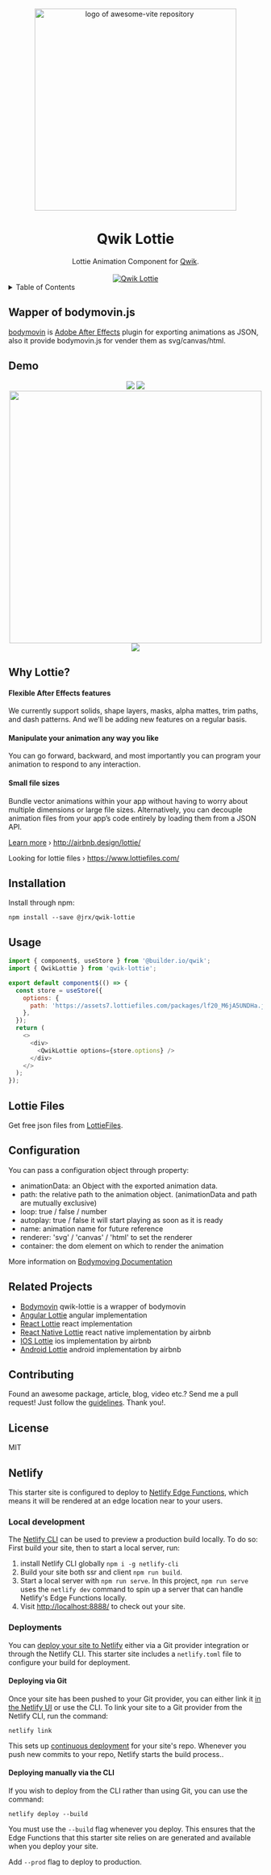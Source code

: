 <p align="center">
  <br>
  <img width="400" src="./assets/qwik-lottie.png" alt="logo of awesome-vite repository">
  <br>
</p>

<h1 align='center'>Qwik Lottie</h1>

<div align='center'>
Lottie Animation Component for <a href='https://github.com/BuilderIO/qwik'>Qwik</a>.
<br><br>
<a href='http://badge.fury.io/js/qwik-lottie'>
<img src='https://badge.fury.io/js/qwik-lottie.svg' alt='Qwik Lottie'>
</a>
</div>

<details>
<summary>Table of Contents</summary>

- [Wapper of bodymovin.js](#wapper-of-bodymovinjs)
- [Demo](#demo)
- [Why Lottie?](#why-lottie)
    - [Flexible After Effects features](#flexible-after-effects-features)
    - [Manipulate your animation any way you like](#manipulate-your-animation-any-way-you-like)
    - [Small file sizes](#small-file-sizes)
- [Installation](#installation)
- [Usage](#usage)
- [Lottie Files](#lottie-files)
- [Configuration](#configuration)
- [Related Projects](#related-projects)
- [Contributing](#contributing)
- [License](#license)
- [Netlify](#netlify)
  - [Local development](#local-development)
  - [Deployments](#deployments)
    - [Deploying via Git](#deploying-via-git)
    - [Deploying manually via the CLI](#deploying-manually-via-the-cli)

</details>

## Wapper of bodymovin.js

[bodymovin](https://github.com/bodymovin/bodymovin) is [Adobe After Effects](http://www.adobe.com/products/aftereffects.html) plugin for exporting animations as JSON, also it provide bodymovin.js for vender them as svg/canvas/html.

## Demo

<p align="center" class="rich-diff-level-zero">
  <img src="./gifs/preview5.gif">
  <img src="./gifs/preview0.gif" >
  <img src="./gifs/preview1.gif" style="width: 500px;">
  <img src="./gifs/preview4.gif">
</p>

## Why Lottie?

#### Flexible After Effects features

We currently support solids, shape layers, masks, alpha mattes, trim paths, and dash patterns. And we’ll be adding new features on a regular basis.

#### Manipulate your animation any way you like

You can go forward, backward, and most importantly you can program your animation to respond to any interaction.

#### Small file sizes

Bundle vector animations within your app without having to worry about multiple dimensions or large file sizes. Alternatively, you can decouple animation files from your app’s code entirely by loading them from a JSON API.

[Learn more](http://airbnb.design/introducing-lottie/) › http://airbnb.design/lottie/

Looking for lottie files › https://www.lottiefiles.com/

## Installation

Install through npm:

```
npm install --save @jrx/qwik-lottie
```

## Usage

```js
import { component$, useStore } from '@builder.io/qwik';
import { QwikLottie } from 'qwik-lottie';

export default component$(() => {
  const store = useStore({
    options: {
      path: 'https://assets7.lottiefiles.com/packages/lf20_M6jA5UNDHa.json',
    },
  });
  return (
    <>
      <div>
        <QwikLottie options={store.options} />
      </div>
    </>
  );
});

```

## Lottie Files

Get free json files from [LottieFiles](https://lottiefiles.com/featured).

## Configuration

You can pass a configuration object through property:

- animationData: an Object with the exported animation data.
- path: the relative path to the animation object. (animationData and path are mutually exclusive)
- loop: true / false / number
- autoplay: true / false it will start playing as soon as it is ready
- name: animation name for future reference
- renderer: 'svg' / 'canvas' / 'html' to set the renderer
- container: the dom element on which to render the animation

More information on [Bodymoving Documentation](https://github.com/bodymovin/bodymovin)

## Related Projects

- [Bodymovin](https://github.com/bodymovin/bodymovin) qwik-lottie is a wrapper of bodymovin
- [Angular Lottie](https://github.com/chenqingspring/ng-lottie) angular implementation
- [React Lottie](https://github.com/chenqingspring/react-lottie) react implementation
- [React Native Lottie](https://github.com/airbnb/lottie-react-native) react native implementation by airbnb
- [IOS Lottie](https://github.com/airbnb/lottie-ios) ios implementation by airbnb
- [Android Lottie](https://github.com/airbnb/lottie-android) android implementation by airbnb

## Contributing

Found an awesome package, article, blog, video etc.? Send me a pull request! Just follow the [guidelines](CONTRIBUTING.md). Thank you!.

## License

MIT

## Netlify

This starter site is configured to deploy to [Netlify Edge Functions](https://www.netlify.com/products/edge/), which means it will be rendered at an edge location near to your users.

### Local development

The [Netlify CLI](https://docs.netlify.com/cli/get-started/) can be used to preview a production build locally. To do so: First build your site, then to start a local server, run:

1. install Netlify CLI globally `npm i -g netlify-cli`
2. Build your site both ssr and client `npm run build`.
3. Start a local server with `npm run serve`.
   In this project, `npm run serve` uses the `netlify dev` command to spin up a server that can handle Netlify's Edge Functions locally.
4. Visit [http://localhost:8888/](http://localhost:8888/) to check out your site.

### Deployments

You can [deploy your site to Netlify](https://docs.netlify.com/site-deploys/create-deploys/) either via a Git provider integration or through the Netlify CLI. This starter site includes a `netlify.toml` file to configure your build for deployment.

#### Deploying via Git

Once your site has been pushed to your Git provider, you can either link it [in the Netlify UI](https://app.netlify.com/start) or use the CLI. To link your site to a Git provider from the Netlify CLI, run the command:

```shell
netlify link
```

This sets up [continuous deployment](https://docs.netlify.com/site-deploys/create-deploys/#deploy-with-git) for your site's repo. Whenever you push new commits to your repo, Netlify starts the build process..

#### Deploying manually via the CLI

If you wish to deploy from the CLI rather than using Git, you can use the command:

```shell
netlify deploy --build
```

You must use the `--build` flag whenever you deploy. This ensures that the Edge Functions that this starter site relies on are generated and available when you deploy your site.

Add `--prod` flag to deploy to production.
